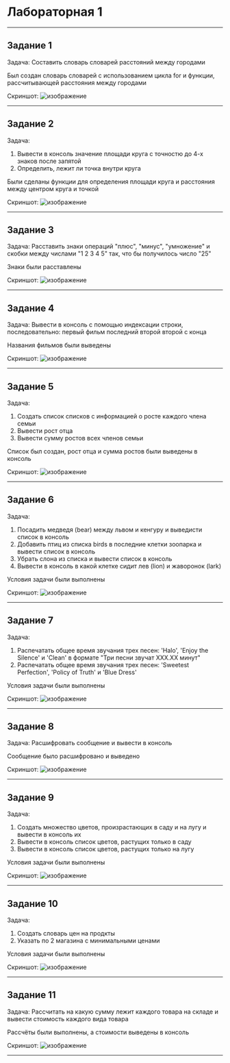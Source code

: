 # Лабораторная 1
___

## Задание 1

Задача:
Составить словарь словарей расстояний между городами

Был создан словарь словарей с использованием цикла for и функции, рассчитывающей расстояния между городами

Скриншот:
![изображение](https://github.com/Mrakobes1337/pythonlabs/assets/159140717/ca63273b-0081-4387-87fd-92a96d820c36)

___

## Задание 2

Задача:
1) Вывеcти в консоль значение площади круга с точностю до 4-х знаков после запятой
2) Определить, лежит ли точка внутри круга

Были сделаны функции для определения площади круга и расстояния между центром круга и точкой

Скриншот:
![изображение](https://github.com/Mrakobes1337/pythonlabs/assets/159140717/c618d0ae-09ed-4aca-a6ee-52724a1ef197)

___

## Задание 3

Задача:
Расставить знаки операций "плюс", "минус", "умножение" и скобки между числами "1 2 3 4 5" так, что бы получилось число "25"

Знаки были расставлены

Скриншот:
![изображение](https://github.com/Mrakobes1337/pythonlabs/assets/159140717/9761b726-1ed4-4804-a60d-822017486a36)

___

## Задание 4

Задача:
Вывести в консоль с помощью индексации строки, последовательно:
первый фильм
последний
второй
второй с конца

Названия фильмов были выведены

Скриншот:
![изображение](https://github.com/Mrakobes1337/pythonlabs/assets/159140717/0951f261-3a3f-4316-a5bf-0e0e2edcc26b)

___

## Задание 5

Задача:
1) Создать список списков с информацией о росте каждого члена семьи
2) Вывести рост отца
3) Вывести сумму ростов всех членов семьи

Список был создан, рост отца и сумма ростов были выведены в консоль

Скриншот:
![изображение](https://github.com/Mrakobes1337/pythonlabs/assets/159140717/db98ce2c-90b9-42ac-8ffa-a122f67e7d51)

___

## Задание 6

Задача:
1) Посадить медведя (bear) между львом и кенгуру и выведисти список в консоль
2) Добавить птиц из списка birds в последние клетки зоопарка и вывести список в консоль
3) Убрать слона из списка и вывести список в консоль
4) Вывести в консоль в какой клетке сидит лев (lion) и жаворонок (lark)

Условия задачи были выполнены

Скриншот:
![изображение](https://github.com/Mrakobes1337/pythonlabs/assets/159140717/0825da70-ad45-4aac-bf8f-eb442c8b6aab)

___

## Задание 7

Задача:
1) Распечатать общее время звучания трех песен: 'Halo', 'Enjoy the Silence' и 'Clean' в формате "Три песни звучат ХХХ.XX минут"
2) Распечатать общее время звучания трех песен: 'Sweetest Perfection', 'Policy of Truth' и 'Blue Dress'

Условия задачи были выполнены

Скриншот:
![изображение](https://github.com/Mrakobes1337/pythonlabs/assets/159140717/e730fb32-8598-4906-ad63-265c90a21d96)

___

## Задание 8

Задача: 
Расшифровать сообщение и вывести в консоль

Сообщение было расшифровано и выведено

Скриншот:
![изображение](https://github.com/Mrakobes1337/pythonlabs/assets/159140717/39013ef8-d4b3-4b90-a3d8-08ac749849c9)

___

## Задание 9

Задача:
1) Создать множество цветов, произрастающих в саду и на лугу и вывести в консоль их
2) Вывести в консоль список цветов, растущих только в саду
3) Вывести в консоль список цветов, растущих только на лугу

Условия задачи были выполнены

Скриншот:
![изображение](https://github.com/Mrakobes1337/pythonlabs/assets/159140717/c70ee85c-e78d-4679-8cb4-2b916bd52319)

___

## Задание 10

Задача: 
1) Создать словарь цен на продкты
2) Указать по 2 магазина с минимальными ценами

Условия задачи были выполнены

Скриншот:
![изображение](https://github.com/Mrakobes1337/pythonlabs/assets/159140717/d92f0489-cd65-48a5-bb8f-6fcfeb970aad)

___

## Задание 11

Задача: 
Рассчитать на какую сумму лежит каждого товара на складе и вывести стоимость каждого вида товара

Рассчёты были выполнены, а стоимости выведены в консоль

Скриншот:
![изображение](https://github.com/Mrakobes1337/pythonlabs/assets/159140717/37b2a4a5-c98b-4593-a269-a8127f1dcb3f)

___
